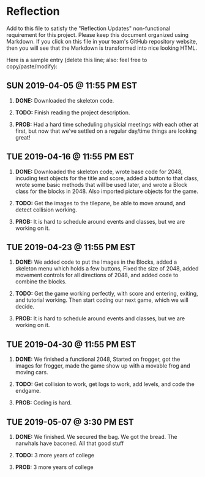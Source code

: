 # Reflection

Add to this file to satisfy the "Reflection Updates" non-functional requirement
for this project. Please keep this document organized using Markdown. If you
click on this file in your team's GitHub repository website, then you will see
that the Markdown is transformed into nice looking HTML.

Here is a sample entry (delete this line; also: feel free to copy/paste/modify):

## SUN 2019-04-05 @ 11:55 PM EST

1. **DONE:** Downloaded the skeleton code.

2. **TODO:** Finish reading the project description.

3. **PROB:** Had a hard time scheduling physicial meetings with each other at
   first, but now that we've settled on a regular day/time things are looking
   great!

## TUE 2019-04-16 @ 11:55 PM EST

1. **DONE:** Downloaded the skeleton code, wrote base code for 2048, incuding   text objects for the title and score, added a button to that class, wrote some basic methods that will be used later, and wrote a Block class for the blocks in 2048. Also imported picture objects for the game.

2. **TODO:** Get the images to the tilepane, be able to move around, and detect collision working.

3. **PROB:** It is hard to schedule around events and classes, but we are working on it.

## TUE 2019-04-23 @ 11:55 PM EST

1. **DONE:** We added code to put the Images in the Blocks, added a skeleton menu which holds a few buttons, Fixed the size of 2048, added movement controls for all directions of 2048, and added code to combine the blocks.

2. **TODO:** Get the game working perfectly, with score and entering, exiting, and tutorial working. Then start coding our next game, which we will decide.

3. **PROB:** It is hard to schedule around events and classes, but we are working on it.

## TUE 2019-04-30 @ 11:55 PM EST

1. **DONE:** We finished a functional 2048, Started on frogger, got the images for frogger, made the game show up with a movable frog and moving cars. 

2. **TODO:** Get collision to work, get logs to work, add levels, and code the endgame.

3. **PROB:** Coding is hard.

## TUE 2019-05-07 @ 3:30 PM EST

1. **DONE:** We finished. We secured the bag. We got the bread. The narwhals have baconed. All that good stuff

2. **TODO:** 3 more years of college

3. **PROB:** 3 more years of college